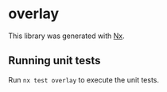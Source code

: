 # overlay

This library was generated with [Nx](https://nx.dev).

## Running unit tests

Run `nx test overlay` to execute the unit tests.
